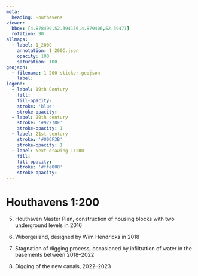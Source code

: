 ```yaml
---
meta:
  heading: Houthavens
viewer:
  bbox: [4.878499,52.394156,4.879406,52.39471]
  rotation: 90 
allmaps:
  - label: 1_200C
    annotation: 1_200C.json
    opacity: 100
    saturation: 100
geojson:
  - filename: 1 200 sticker.geojson
    label: 
legend:
  - label: 19th Century
    fill:
    fill-opacity:
    stroke: 'blue'
    stroke-opacity:
  - label: 20th century
    stroke: '#92278F'
    stroke-opacity: 1
  - label: 21st century
    stroke: '#006F3B'
    stroke-opacity: 1
  - label: Next drawing 1:200
    fill:
    fill-opacity:
    stroke: '#ffe000'
    stroke-opacity:
---
```

# Houthavens 1:200
5. Houthaven Master Plan, construction of housing blocks with
two underground levels in 2016

6. Wiborgeiland, designed by Wim Hendricks in 2018

7. Stagnation of digging process, occasioned by infiltration of
water in the basements between 2018–2022

8. Digging of the new canals, 2022–2023